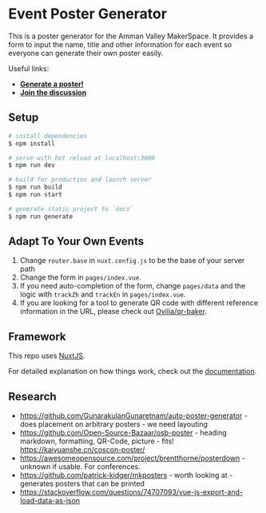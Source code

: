 # Event Poster Generator

This is a poster generator for the Amman Valley MakerSpace.
It provides a form to input the name, title and other information for each event so everyone can generate their own poster easily.

Useful links:

- **[Generate a poster!](https://AmmanVMS.github.io/event-poster-generator/)**
- **[Join the discussion](https://ammanvalley.foss.wales/t/poster-generator/111)**

## Setup

```bash
# install dependencies
$ npm install

# serve with hot reload at localhost:3000
$ npm run dev

# build for production and launch server
$ npm run build
$ npm run start

# generate static project to `docs`
$ npm run generate
```

## Adapt To Your Own Events

1. Change `router.base` in `nuxt.config.js` to be the base of your server path
2. Change the form in `pages/index.vue`.
3. If you need auto-completion of the form, change `pages/data` and the logic with `trackZh` and `trackEn` in `pages/index.vue`.
4. If you are looking for a tool to generate QR code with different reference information in the URL, please check out [Ovilia/qr-baker](https://github.com/Ovilia/qr-baker/blob/main/index.js).

## Framework

This repo uses [NuxtJS](https://nuxtjs.org/).

For detailed explanation on how things work, check out the [documentation](https://nuxtjs.org).

## Research

- https://github.com/GunarakulanGunaretnam/auto-poster-generator - does placement on arbitrary posters - we need layouting
- https://github.com/Open-Source-Bazaar/osb-poster - heading markdown, formatting, QR-Code, picture - fits! https://kaiyuanshe.cn/coscon-poster/
- https://awesomeopensource.com/project/brentthorne/posterdown - unknown if usable. For conferences.
- https://github.com/patrick-kidger/mkposters - worth looking at - generates posters that can be printed
- https://stackoverflow.com/questions/74707093/vue-js-export-and-load-data-as-json
